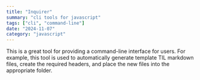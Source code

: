 ```yaml
---
title: "Inquirer"
summary: "cli tools for javascript"
tags: ["cli", "command-line"]
date: "2024-11-07"
category: "javascript"
---
```


This is a great tool for providing a command-line interface for users. For example, this tool is used to automatically generate template TIL markdown files, create the required headers, and place the new files into the appropriate folder.
